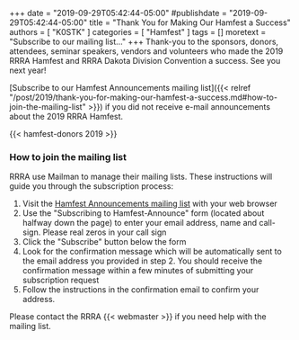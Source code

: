 +++
date = "2019-09-29T05:42:44-05:00"
#publishdate = "2019-09-29T05:42:44-05:00"
title = "Thank You for Making Our Hamfest a Success"
authors = [ "K0STK" ]
categories = [ "Hamfest" ]
tags = []
moretext = "Subscribe to our mailing list..."
+++
Thank-you to the sponsors, donors, attendees, seminar speakers, vendors
and volunteers who made the 2019 RRRA Hamfest and RRRA Dakota Division
Convention a success. See you next year!

[Subscribe to our Hamfest Announcements mailing list]({{< relref "/post/2019/thank-you-for-making-our-hamfest-a-success.md#how-to-join-the-mailing-list" >}})
if you did not receive e-mail announcements about the 2019 RRRA Hamfest.

{{< hamfest-donors 2019 >}}

<!--more-->

### How to join the mailing list

RRRA use Mailman to manage their mailing lists.
These instructions will guide you through the subscription process:

1. Visit the
[Hamfest Announcements mailing list](https://lists.rrra.org/mailman/listinfo/hamfest-announce)
 with your web
browser
1. Use the "Subscribing to Hamfest-Announce" form (located about halfway down
the page) to enter your email address, name and call-sign.
Please real zeros in your call sign
1. Click the "Subscribe" button below the form
1. Look for the confirmation message which will be automatically sent
to the email address you provided in step 2. You should receive the
confirmation message within a few minutes of submitting your
subscription request
1. Follow the instructions in the confirmation email to confirm your
address.

Please contact the RRRA {{< webmaster >}} if you need help with the mailing
list.
